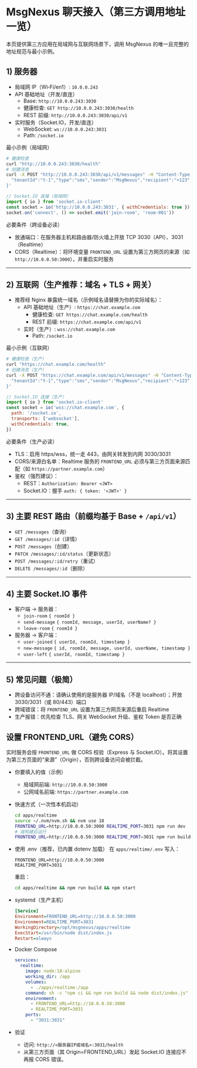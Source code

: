 # MsgNexus 聊天接入（第三方调用地址一览）

本页提供第三方应用在局域网与互联网场景下，调用 MsgNexus 的唯一且完整的地址规范与最小示例。

## 1) 服务器
- 局域网 IP（Wi‑Fi/en1）: `10.0.0.243`
- API 基础地址（开发/直连）
  - Base: `http://10.0.0.243:3030`
  - 健康检查: `GET http://10.0.0.243:3030/health`
  - REST 前缀: `http://10.0.0.243:3030/api/v1`
- 实时服务（Socket.IO，开发/直连）
  - WebSocket: `ws://10.0.0.243:3031`
  - Path: `/socket.io`

最小示例（局域网）
```bash
# 健康检查
curl "http://10.0.0.243:3030/health"
# 创建消息
curl -X POST "http://10.0.0.243:3030/api/v1/messages" -H "Content-Type: application/json" -d '{
  "tenantId":"t-1","type":"sms","sender":"MsgNexus","recipient":"+123","content":"hi"
}'
```
```js
// Socket.IO 连接（局域网）
import { io } from 'socket.io-client'
const socket = io('http://10.0.0.243:3031', { withCredentials: true })
socket.on('connect', () => socket.emit('join-room', 'room-001'))
```

必要条件（跨设备必读）
- 放通端口：在服务器主机和路由器/防火墙上开放 TCP 3030（API）、3031（Realtime）
- CORS（Realtime）：将环境变量 `FRONTEND_URL` 设置为第三方网页的来源（如 `http://10.0.0.50:3000`），并重启实时服务

---

## 2) 互联网（生产推荐：域名 + TLS + 网关）
- 推荐经 Nginx 暴露统一域名（示例域名请替换为你的实际域名）：
  - API 基础地址（生产）: `https://chat.example.com`
    - 健康检查: `GET https://chat.example.com/health`
    - REST 前缀: `https://chat.example.com/api/v1`
  - 实时（生产）: `wss://chat.example.com`
    - Path: `/socket.io`

最小示例（互联网）
```bash
# 健康检查（生产）
curl "https://chat.example.com/health"
# 创建消息（生产）
curl -X POST "https://chat.example.com/api/v1/messages" -H "Content-Type: application/json" -d '{
  "tenantId":"t-1","type":"sms","sender":"MsgNexus","recipient":"+123","content":"hi"
}'
```
```js
// Socket.IO 连接（生产）
import { io } from 'socket.io-client'
const socket = io('wss://chat.example.com', {
  path: '/socket.io',
  transports: ['websocket'],
  withCredentials: true,
})
```

必要条件（生产必读）
- TLS：启用 https/wss，统一走 443，由网关转发到内网 3030/3031
- CORS/来源白名单：Realtime 服务的 `FRONTEND_URL` 必须与第三方页面来源匹配（如 `https://partner.example.com`）
- 鉴权（强烈建议）：
  - REST：`Authorization: Bearer <JWT>`
  - Socket.IO：握手 `auth: { token: '<JWT>' }`

---

## 3) 主要 REST 路由（前缀均基于 Base + `/api/v1`）
- `GET /messages`（查询）
- `GET /messages/:id`（详情）
- `POST /messages`（创建）
- `PATCH /messages/:id/status`（更新状态）
- `POST /messages/:id/retry`（重试）
- `DELETE /messages/:id`（删除）

---

## 4) 主要 Socket.IO 事件
- 客户端 → 服务器：
  - `join-room` `{ roomId }`
  - `send-message` `{ roomId, message, userId, userName? }`
  - `leave-room` `{ roomId }`
- 服务器 → 客户端：
  - `user-joined` `{ userId, roomId, timestamp }`
  - `new-message` `{ id, roomId, message, userId, userName, timestamp }`
  - `user-left` `{ userId, roomId, timestamp }`

---

## 5) 常见问题（极简）
- 跨设备访问不通：请确认使用的是服务器 IP/域名（不是 localhost）；开放 3030/3031（或 80/443）端口
- 跨域错误：将 `FRONTEND_URL` 设置为第三方网页来源后重启 Realtime
- 生产报错：优先检查 TLS、网关 WebSocket 升级、鉴权 Token 是否正确 

## 设置 FRONTEND_URL（避免 CORS）

实时服务会按 `FRONTEND_URL` 做 CORS 校验（Express 与 Socket.IO）。将其设置为第三方页面的“来源”（Origin），否则跨设备访问会被拦截。

- 你要填入的值（示例）
  - 局域网前端: `http://10.0.0.50:3000`
  - 公网域名前端: `https://partner.example.com`

- 快速方式（一次性本机启动）
  ```bash
  cd apps/realtime
  source ~/.nvm/nvm.sh && nvm use 18
  FRONTEND_URL=http://10.0.0.50:3000 REALTIME_PORT=3031 npm run dev
  # 或构建后运行
  FRONTEND_URL=http://10.0.0.50:3000 REALTIME_PORT=3031 npm run build && FRONTEND_URL=http://10.0.0.50:3000 REALTIME_PORT=3031 npm start
  ```

- 使用 .env（推荐，已内置 dotenv 加载）
  在 `apps/realtime/.env` 写入：
  ```env
  FRONTEND_URL=http://10.0.0.50:3000
  REALTIME_PORT=3031
  ```
  重启：
  ```bash
  cd apps/realtime && npm run build && npm start
  ```

- systemd（生产主机）
  ```ini
  [Service]
  Environment=FRONTEND_URL=http://10.0.0.50:3000
  Environment=REALTIME_PORT=3031
  WorkingDirectory=/opt/msgnexus/apps/realtime
  ExecStart=/usr/bin/node dist/index.js
  Restart=always
  ```

- Docker Compose
  ```yaml
  services:
    realtime:
      image: node:18-alpine
      working_dir: /app
      volumes:
        - ./apps/realtime:/app
      command: sh -c "npm ci && npm run build && node dist/index.js"
      environment:
        - FRONTEND_URL=http://10.0.0.50:3000
        - REALTIME_PORT=3031
      ports:
        - "3031:3031"
  ```

- 验证
  - 访问: `http://<服务器IP或域名>:3031/health`
  - 从第三方页面（其 Origin=FRONTEND_URL）发起 Socket.IO 连接应不再报 CORS 错误。 